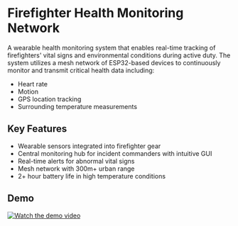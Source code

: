 # Firefighter Health Monitoring Network

A wearable health monitoring system that enables real-time tracking of firefighters' vital signs and environmental conditions during active duty. The system utilizes a mesh network of ESP32-based devices to continuously monitor and transmit critical health data including:

- Heart rate
- Motion 
- GPS location tracking
- Surrounding temperature measurements

## Key Features
- Wearable sensors integrated into firefighter gear
- Central monitoring hub for incident commanders with intuitive GUI 
- Real-time alerts for abnormal vital signs
- Mesh network with 300m+ urban range
- 2+ hour battery life in high temperature conditions

## Demo
[![Watch the demo video](https://img.youtube.com/vi/pz7b-LwFBLg/maxresdefault.jpg)](https://youtu.be/pz7b-LwFBLg)
